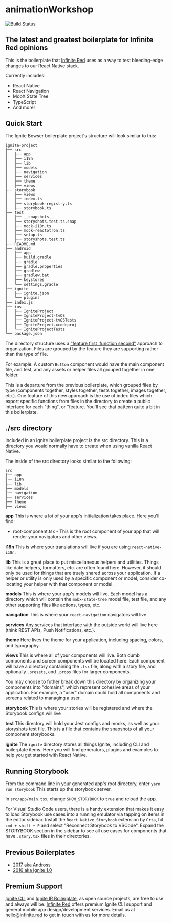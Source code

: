 #  animationWorkshop

[![Build Status](https://semaphoreci.com/api/v1/ir/ignite-ir-boilerplate-bowser/branches/master/badge.svg)](https://semaphoreci.com/ir/ignite-ir-boilerplate-bowser)



## The latest and greatest boilerplate for Infinite Red opinions

This is the boilerplate that [Infinite Red](https://infinite.red) uses as a way to test bleeding-edge changes to our React Native stack.

Currently includes:

* React Native
* React Navigation
* MobX State Tree
* TypeScript
* And more!

## Quick Start

The Ignite Bowser boilerplate project's structure will look similar to this:

```
ignite-project
├── src
│   ├── app
│   ├── i18n
│   ├── lib
│   ├── models
│   ├── navigation
│   ├── services
│   ├── theme
│   ├── views
├── storybook
│   ├── views
│   ├── index.ts
│   ├── storybook-registry.ts
│   ├── storybook.ts
├── test
│   ├── __snapshots__
│   ├── storyshots.test.ts.snap
│   ├── mock-i18n.ts
│   ├── mock-reactotron.ts
│   ├── setup.ts
│   ├── storyshots.test.ts
├── README.md
├── android
│   ├── app
│   ├── build.gradle
│   ├── gradle
│   ├── gradle.properties
│   ├── gradlew
│   ├── gradlew.bat
│   ├── keystores
│   └── settings.gradle
├── ignite
│   ├── ignite.json
│   └── plugins
├── index.js
├── ios
│   ├── IgniteProject
│   ├── IgniteProject-tvOS
│   ├── IgniteProject-tvOSTests
│   ├── IgniteProject.xcodeproj
│   └── IgniteProjectTests
└── package.json
```

The directory structure uses a ["feature first, function second"](https://alligator.io/react/index-js-public-interfaces/) approach to organization. Files are grouped by the feature they are supporting rather than the type of file.

For example: A custom `Button` component would have the main component file, and test, and any assets or helper files all grouped together in one folder.

This is a departure from the previous boilerplate, which grouped files by type (components together, styles together, tests together, images together, etc.). One feature of this new approach is the use of index files which export specific functions from files in the directory to create a public interface for each "thing", or "feature. You'll see that pattern quite a bit in this boilerplate.


## ./src directory

Included in an Ignite boilerplate project is the src directory. This is a directory you would normally have to create when using vanilla React Native.

The inside of the src directory looks similar to the following:

```
src
├── app
│── i18n
├── lib
├── models
├── navigation
├── services
├── theme
├── views
```

**app**
This is where a lot of your app's initialization takes place. Here you'll find:
* root-component.tsx - This is the root component of your app that will render your navigators and other views.

**i18n**
This is where your translations will live if you are using `react-native-i18n`.

**lib**
This is a great place to put miscellaneous helpers and utilities. Things like date helpers, formatters, etc. are often found here. However, it should only be used for things that are truely shared across your application. If a helper or utility is only used by a specific component or model, consider co-locating your helper with that component or model.

**models**
This is where your app's models will live. Each model has a directory which will contain the `mobx-state-tree` model file, test file, and any other supporting files like actions, types, etc.

**navigation**
This is where your `react-navigation` navigators will live.

**services**
Any services that interface with the outside world will live here (think REST APIs, Push Notifications, etc.).

**theme**
Here lives the theme for your application, including spacing, colors, and typography.

**views**
This is where all of your components will live. Both dumb components and screen components will be located here. Each component will have a directory containing the `.tsx` file, along with a story file, and optionally `.presets`, and `.props` files for larger components.

You may choose to futher break down this directory by organizing your components into "domains", which represent cohesive areas of your application. For example, a "user" domain could hold all components and screens related to managing a user.

**storybook**
This is where your stories will be registered and where the Storybook configs will live

**test**
This directory will hold your Jest configs and mocks, as well as your [storyshots](https://github.com/storybooks/storybook/tree/master/addons/storyshots) test file. This is a file that contains the snapshots of all your component storybooks.

**ignite**
The `ignite` directory stores all things Ignite, including CLI and boilerplate items. Here you will find generators, plugins and examples to help you get started with React Native.

## Running Storybook
From the command line in your generated app's root directory, enter `yarn run storybook`
This starts up the storybook server.

In `src/app/main.tsx`, change `SHOW_STORYBOOK` to `true` and reload the app.

For Visual Studio Code users, there is a handy extension that makes it easy to load Storybook use cases into a running emulator via tapping on items in the editor sidebar. Install the `React Native Storybook` extension by `Orta`, hit `cmd + shift + P` and select "Reconnect Storybook to VSCode". Expand the STORYBOOK section in the sidebar to see all use cases for components that have `.story.tsx` files in their directories.

## Previous Boilerplates

* [2017 aka Andross](https://github.com/infinitered/ignite-ir-boilerplate-andross)
* [2016 aka Ignite 1.0](https://github.com/infinitered/ignite-ir-boilerplate-2016)

## Premium Support

[Ignite CLI](https://infinite.red/ignite) and [Ignite IR Boilerplate](https://github.com/infinitered/ignite-ir-boilerplate-bowser), as open source projects, are free to use and always will be. [Infinite Red](https://infinite.red/) offers premium Ignite CLI support and general mobile app design/development services. Email us at [hello@infinite.red](mailto:hello@infinite.red) to get in touch with us for more details.